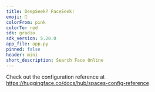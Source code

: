 ```yaml
---
title: DeepSeek? FaceSeek!
emoji: 👀
colorFrom: pink
colorTo: red
sdk: gradio
sdk_version: 5.20.0
app_file: app.py
pinned: false
header: mini
short_description: Search Face Online
---
```


Check out the configuration reference at https://huggingface.co/docs/hub/spaces-config-reference